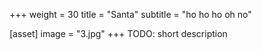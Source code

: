 +++
weight = 30
title = "Santa"
subtitle = "ho ho ho oh no"

[asset]
  image = "3.jpg"
+++
TODO: short description